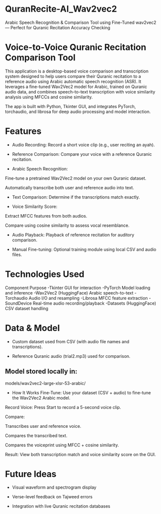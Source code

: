 # QuranRecite-AI_Wav2vec2
Arabic Speech Recognition &amp; Comparison Tool using Fine-Tuned wav2vec2 — Perfect for Quranic Recitation Accuracy Checking


# Voice-to-Voice Quranic Recitation Comparison Tool
This application is a desktop-based voice comparison and transcription system designed to help users compare their Quranic recitation to a reference audio using Arabic automatic speech recognition (ASR). It leverages a fine-tuned Wav2Vec2 model for Arabic, trained on Quranic audio data, and combines speech-to-text transcription with voice similarity analysis using MFCCs and cosine similarity.

The app is built with Python, Tkinter GUI, and integrates PyTorch, torchaudio, and librosa for deep audio processing and model interaction.

# Features
- Audio Recording: Record a short voice clip (e.g., user reciting an ayah).

- Reference Comparison: Compare your voice with a reference Quranic recitation.

- Arabic Speech Recognition:

Fine-tune a pretrained Wav2Vec2 model on your own Quranic dataset.

Automatically transcribe both user and reference audio into text.

- Text Comparison: Determine if the transcriptions match exactly.

- Voice Similarity Score:

Extract MFCC features from both audios.

Compare using cosine similarity to assess vocal resemblance.

- Audio Playback: Playback of reference recitation for auditory comparison.

- Manual Fine-tuning: Optional training module using local CSV and audio files.

# Technologies Used
Component	Purpose
-Tkinter	GUI for interaction
-PyTorch	Model loading and inference
-Wav2Vec2 (HuggingFace)	Arabic speech-to-text
-Torchaudio	Audio I/O and resampling
-Librosa	MFCC feature extraction
-SoundDevice	Real-time audio recording/playback
-Datasets (HuggingFace)	CSV dataset handling

# Data & Model
- Custom dataset used from CSV (with audio file names and transcriptions).

- Reference Quranic audio (trial2.mp3) used for comparison.

##  Model stored locally in:
models/wav2vec2-large-xlsr-53-arabic/

- How It Works
Fine-Tune: Use your dataset (CSV + audio) to fine-tune the Wav2Vec2 Arabic model.

Record Voice: Press Start to record a 5-second voice clip.

Compare:

Transcribes user and reference voice.

Compares the transcribed text.

Compares the voiceprint using MFCC + cosine similarity.

Result: View both transcription match and voice similarity score on the GUI.



# Future Ideas
- Visual waveform and spectrogram display

- Verse-level feedback on Tajweed errors

- Integration with live Quranic recitation databases 
